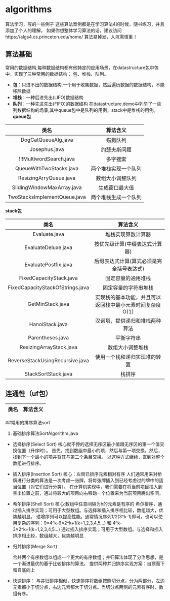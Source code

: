 # algorithms
算法学习，写的一些例子
这些算法案例都是在学习算法4的时候，随书练习，并且添加了个人的理解。
如果你想整体学习算法的话，建议访问https://algs4.cs.princeton.edu/home/
算法易掉发，入坑需慎重！

## 算法基础
常用的数据结构,每种数据结构都有他特定的应用场景，在datastructure包中包中，实现了三种常用的数据结构： 包、堆栈、队列。
* **包**：只进不出的数据结构,一个用于收集数据，然后遍历数据的数据结构，不能移除数据
* **堆栈**：一种后进先出(LIFO)数据结构
* **队列**：一种先进先出(FIFO)的数据结构
在datastructure.demo中列举了一些列数据结构的场景,其中queue包中是队列的用例，stack中是堆栈的用例。  
**queue包**  

|类名|算法含义|
|:-:|:-:|
| DogCatQueueAlg.java |猫狗队列|
| Josephus.java |约瑟夫斯问题|
| !!!MultiwordSearch.java |多字搜索|
| QueueWithTwoStacks.java |两个堆栈实现一个队列|
| ResizingArryQueue.java |数组大小调整队列|
| SlidingWindowMaxArray.java |生成窗口最大值|
| TwoStacksImplementQueue.java |两个堆栈生成一个队列|  

**stack包**  

|类名|算法含义|
|:-:|:-:|
| Evaluate.java |堆栈实现算数计算器|
| EvaluateDeluxe.java |按优先级计算(中缀表达式计算器)|
|EvaluatePostfix.java| 后缀表达式计算(算式必须是完全括号表达式)|
|FixedCapacityStack.java|固定容量的通用堆栈|
|FixedCapacityStackOfStrings.java|固定容量的字符串堆栈|
|GetMinStack.java|实现栈的基本功能，并且可以返回栈中最小元素时间复杂度O(1)|
|HanoiStack.java|汉诺塔，提供递归和堆栈两种算法|
|Parentheses.java|平衡字符串|
|ResizingArrayStack.java|数组大小调整堆栈|
|ReverseStackUsingRecursive.java|使用一个栈和递归实现堆的转置|
|StackSortStack.java | 栈排序|

## 连通性（uf包）
|类名|算法含义|
|:-:|:-:|

##常用的排序算法sort
1. 基础排序算法SortAlgorithm.java
 * 选择排序(Select Sort)
   核心就不停的选择无序区最小值跟无序区的第一个值交换位置（升序时）。
   首先，找到数组中最小的项，然后与第一项交换。然后，找到下一个最小的项并将其与第二个条目交换。
   以这种方式继续，直到对整个数组进行排序。
   
 * 插入排序(Insertion Sort)
   核心：左侧已排序元素相对有序
   人们通常用来对桥牌进行分类的算法是一次考虑一张牌，将每张牌插入到已经考虑过的牌中的适当位置（对它们进行分类）。
   在计算机实现中，我们需要在将当前项目插入到空出位置之前，通过将较大的项目向右移动一个位置来为当前项目腾出空间。
   
 * 希尔排序(Shell Sort)
   核心:数组中任意间隔为h的元素是有序的
   希尔排序，通过插入排序实现；可用于大型数组。与选择和插入排序相比较，数组越大，优势越明显。
   递增序列可以提高性能。通常情况序列1/2(3^k-1)即可。也可以使用复杂的序列：9×4^k-9×2^k+1(k=1,2,3,4,5…) 和 4^k-3×2^k+1(k=1,2,3,4,5…)
   通过插入排序实现；可用于大型数组。与选择和插入排序相比较，数组越大，优势越明显 
   
 * 归并排序(Merge Sort)
   
   合并两个有序数组以组成一个更大的有序数组；并归算法体现了分治思想，是一个渐进最优的基于比较排序的算法。
   提供两种并归排序实现方案：自顶而下和自底向上
   
 * 快速排序：
  与并归排序相似，快速排序将数组按照切分点，分为两部分，左边元素都小于切分点，右边元素都大于切分点。当切分点两侧的元素有序时，数组有序。
